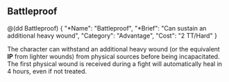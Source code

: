 ## Battleproof

@(dd Battleproof)
{ 
  "*Name": "Battleproof",
  "*Brief": "Can sustain an additional heavy wound",
  "Category": "Advantage",
  "Cost": "2 TT/Hard"
}

The character can withstand an additional heavy wound (or the equivalent **IP** from
lighter wounds) from physical sources before
being incapacitated. The first physical wound is received during a fight will
automatically heal in 4 hours, even if not treated.
